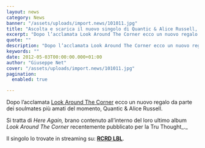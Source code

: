 ```yaml
---
layout: news
category: News
banner: "/assets/uploads/import.news/101011.jpg"
title: "Ascolta e scarica il nuovo singolo di Quantic & Alice Russell, “Here Again”"
excerpt: "Dopo l’acclamata Look Around The Corner ecco un nuovo regalo da parte dei soulmates più amati del momento, Quantic & Alice Russell. Si tratta di Here Again, brano contenuto all’interno del loro ultimo album Look Around The Corner recentemente pubblicato per la Tru Thought. Il singolo lo trovate in streaming su: RCRD "
quote: ""
description: "Dopo l’acclamata Look Around The Corner ecco un nuovo regalo da parte dei soulmates più amati del momento, Quantic & Alice Russell. Si tratta di Here Again, brano contenuto all’interno del loro ultimo album Look Around The Corner recentemente pubblicato per la Tru Thought. Il singolo lo trovate in streaming su: RCRD "
keywords: ""
date: 2012-05-03T00:00:00.000+01:00
author: "Giuseppe Net"
cover: "/assets/uploads/import.news/101011.jpg"
pagination:
  enabled: true

---
```


Dopo l’acclamata [Look Around The Corner](https://hotmc.com/quantic-alice-russell-feat-the-combo-barbaro-look-around-the-corner/) ecco un nuovo regalo da parte dei soulmates più amati del momento, Quantic & Alice Russell.

Si tratta di _Here Again,_ brano contenuto all’interno del loro ultimo album _Look Around The Corner_ recentemente pubblicato per la Tru Thought_._

Il singolo lo trovate in streaming su: [**RCRD LBL**](http://rcrdlbl.com/2012/05/02/download%5Fquantic%5Falice%5Frussell%5Fhere%5Fagain).

## 